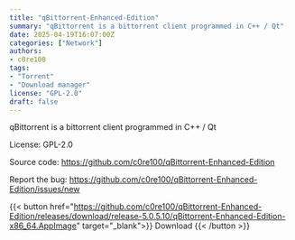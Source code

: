 ```yaml
---
title: "qBittorrent-Enhanced-Edition"
summary: "qBittorrent is a bittorrent client programmed in C++ / Qt"
date: 2025-04-19T16:07:00Z
categories: ["Network"]
authors: 
- c0re100
tags: 
- "Torrent"
- "Download manager"
license: "GPL-2.0"
draft: false
---
```


qBittorrent is a bittorrent client programmed in C++ / Qt

License: GPL-2.0

Source code: <https://github.com/c0re100/qBittorrent-Enhanced-Edition>

Report the bug: <https://github.com/c0re100/qBittorrent-Enhanced-Edition/issues/new>  

{{< button href="https://github.com/c0re100/qBittorrent-Enhanced-Edition/releases/download/release-5.0.5.10/qBittorrent-Enhanced-Edition-x86_64.AppImage" target="_blank">}}
Download
{{< /button >}}
